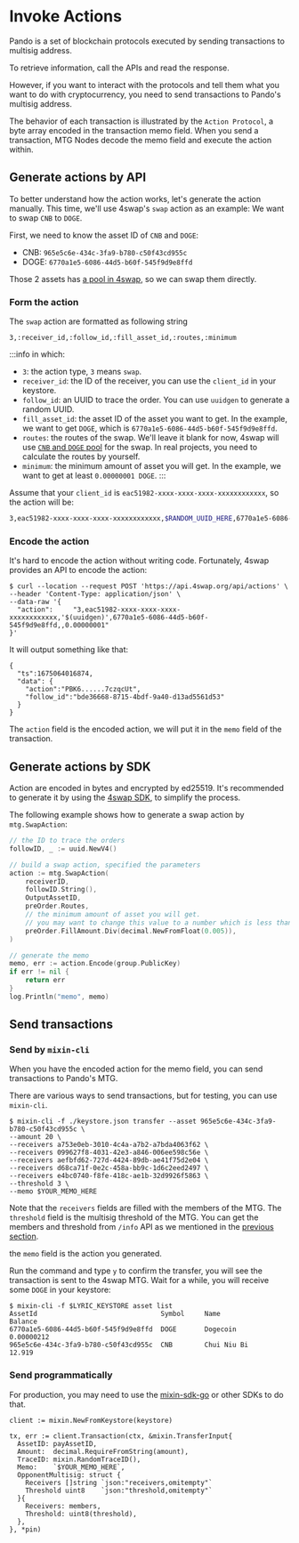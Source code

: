 # Invoke Actions

Pando is a set of blockchain protocols executed by sending transactions to multisig address.

To retrieve information, call the APIs and read the response. 

However, if you want to interact with the protocols and tell them what you want to do with cryptocurrency, you need to send transactions to Pando's multisig address. 

The behavior of each transaction is illustrated by the `Action Protocol`, a byte array encoded in the transaction memo field. When you send a transaction, MTG Nodes decode the memo field and execute the action within.

## Generate actions by API

To better understand how the action works, let's generate the action manually. This time, we'll use 4swap's `swap` action as an example: We want to swap `CNB` to `DOGE`.

First, we need to know the asset ID of `CNB` and `DOGE`: 

- CNB: `965e5c6e-434c-3fa9-b780-c50f43cd955c`
- DOGE: `6770a1e5-6086-44d5-b60f-545f9d9e8ffd`

Those 2 assets has [a pool in 4swap](https://app.4swap.org/#/pair/detail?base=6770a1e5-6086-44d5-b60f-545f9d9e8ffd&quote=965e5c6e-434c-3fa9-b780-c50f43cd955c), so we can swap them directly.

### Form the action

The `swap` action are formatted as following string

```
3,:receiver_id,:follow_id,:fill_asset_id,:routes,:minimum
```

:::info in which:
- `3`: the action type, `3` means `swap`.
- `receiver_id`: the ID of the receiver, you can use the `client_id` in your keystore.
- `follow_id`: an UUID to trace the order. You can use `uuidgen` to generate a random UUID.
- `fill_asset_id`: the asset ID of the asset you want to get. In the example, we want to get `DOGE`, which is `6770a1e5-6086-44d5-b60f-545f9d9e8ffd`.
- `routes`: the routes of the swap. We'll leave it blank for now, 4swap will use [`CNB` and `DOGE` pool](https://app.4swap.org/#/pair/detail?base=6770a1e5-6086-44d5-b60f-545f9d9e8ffd&quote=965e5c6e-434c-3fa9-b780-c50f43cd955c&source=market) for the swap. In real projects, you need to calculate the routes by yourself.
- `minimum`: the minimum amount of asset you will get. In the example, we want to get at least `0.00000001 DOGE`.
:::

Assume that your `client_id` is `eac51982-xxxx-xxxx-xxxx-xxxxxxxxxxxx`, so the action will be:

```bash
3,eac51982-xxxx-xxxx-xxxx-xxxxxxxxxxxx,$RANDOM_UUID_HERE,6770a1e5-6086-44d5-b60f-545f9d9e8ffd,,0.00000001
```

### Encode the action

It's hard to encode the action without writing code. Fortunately, 4swap provides an API to encode the action:

```bash{4}
$ curl --location --request POST 'https://api.4swap.org/api/actions' \
--header 'Content-Type: application/json' \
--data-raw '{
  "action":     "3,eac51982-xxxx-xxxx-xxxx-xxxxxxxxxxxx,'$(uuidgen)',6770a1e5-6086-44d5-b60f-545f9d9e8ffd,,0.00000001"
}'
```

It will output something like that:

```bash{4}
{
  "ts":1675064016874,
  "data": {
    "action":"PBK6......7czqcUt",
    "follow_id":"bde36668-8715-4bdf-9a40-d13ad5561d53"
  }
}
```

The `action` field is the encoded action, we will put it in the `memo` field of the transaction.

## Generate actions by SDK

Action are encoded in bytes and encrypted by ed25519. It's recommended to generate it by using the [4swap SDK](https://github.com/fox-one/4swap-sdk-go), to simplify the process. 

The following example shows how to generate a swap action by `mtg.SwapAction`:

```go
// the ID to trace the orders
followID, _ := uuid.NewV4()

// build a swap action, specified the parameters
action := mtg.SwapAction(
    receiverID,
    followID.String(),
    OutputAssetID,
    preOrder.Routes,
    // the minimum amount of asset you will get.
    // you may want to change this value to a number which is less than preOrder.FillAmount
    preOrder.FillAmount.Div(decimal.NewFromFloat(0.005)),
)

// generate the memo
memo, err := action.Encode(group.PublicKey)
if err != nil {
    return err
}
log.Println("memo", memo)
```

## Send transactions

### Send by `mixin-cli`

When you have the encoded action for the memo field, you can send transactions to Pando's MTG. 

There are various ways to send transactions, but for testing, you can use `mixin-cli`.

```bash{3,4,5,6,7,8,9} [mixin-cli]
$ mixin-cli -f ./keystore.json transfer --asset 965e5c6e-434c-3fa9-b780-c50f43cd955c \
--amount 20 \
--receivers a753e0eb-3010-4c4a-a7b2-a7bda4063f62 \
--receivers 099627f8-4031-42e3-a846-006ee598c56e \
--receivers aefbfd62-727d-4424-89db-ae41f75d2e04 \
--receivers d68ca71f-0e2c-458a-bb9c-1d6c2eed2497 \
--receivers e4bc0740-f8fe-418c-ae1b-32d9926f5863 \
--threshold 3 \
--memo $YOUR_MEMO_HERE 
```

Note that the `receivers` fields are filled with the members of the MTG. The `threshold` field is the multisig threshold of the MTG. You can get the members and threshold from `/info` API as we mentioned in the [previous section](./call-apis).

the `memo` field is the action you generated.

Run the command and type `y` to confirm the transfer, you will see the transaction is sent to the 4swap MTG. Wait for a while, you will receive some `DOGE` in your keystore:

```base{3}
$ mixin-cli -f $LYRIC_KEYSTORE asset list
AssetId                               Symbol     Name                     Balance
6770a1e5-6086-44d5-b60f-545f9d9e8ffd  DOGE       Dogecoin                 0.00000212
965e5c6e-434c-3fa9-b780-c50f43cd955c  CNB        Chui Niu Bi              12.919
```

### Send programmatically

For production, you may need to use the [mixin-sdk-go](https://github.com/fox-one/mixin-sdk-go) or other SDKs to do that.

```go{7,12,13} [Go]
client := mixin.NewFromKeystore(keystore)

tx, err := client.Transaction(ctx, &mixin.TransferInput{
  AssetID: payAssetID,
  Amount:  decimal.RequireFromString(amount),
  TraceID: mixin.RandomTraceID(),
  Memo:    `$YOUR_MEMO_HERE`,
  OpponentMultisig: struct {
    Receivers []string `json:"receivers,omitempty"`
    Threshold uint8    `json:"threshold,omitempty"`
  }{
    Receivers: members,          
    Threshold: uint8(threshold),
  },
}, *pin)
```


